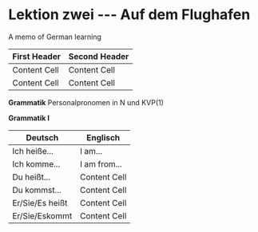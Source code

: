 # Lektion zwei --- Auf dem Flughafen
A memo of German learning

| First Header  | Second Header |
| ------------- | ------------- |
| Content Cell  | Content Cell  |
| Content Cell  | Content Cell  |

**Grammatik**
Personalpronomen in N und KVP(1)

**Grammatik I**

| Deutsch         | Englisch      |
| -------------   | ------------- |
| Ich heiße...    | I am...       |
| Ich komme...    | I am from...  |
| Du heißt...     | Content Cell  |
| Du kommst...    | Content Cell  |
| Er/Sie/Es heißt | Content Cell  |
| Er/Sie/Eskommt  | Content Cell  |
